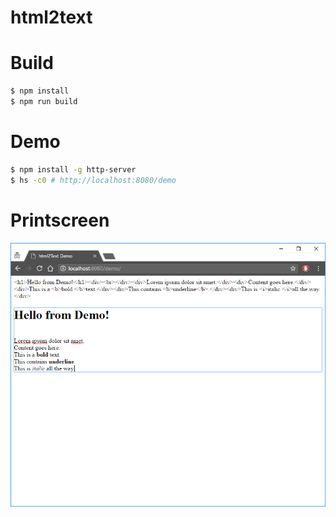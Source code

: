 # html2text

# Build
```bash
$ npm install
$ npm run build
```

# Demo
```bash
$ npm install -g http-server
$ hs -c0 # http://localhost:8080/demo
```

# Printscreen
![alt tag](https://raw.githubusercontent.com/sarbull/html2text/master/meta/printscreen-1.png)